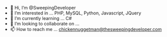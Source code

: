 - 👋 Hi, I’m @SweepingDeveloper
- 👀 I’m interested in ... PHP, MySQL, Python, Javascript, JQuery
- 🌱 I’m currently learning ... C#
- 💞️ I’m looking to collaborate on ...
- 📫 How to reach me ... chickennuggetman@thesweepingdeveloper.com

<!---
SweepingDeveloper/SweepingDeveloper is a ✨ special ✨ repository because its `README.md` (this file) appears on your GitHub profile.
You can click the Preview link to take a look at your changes.
--->
